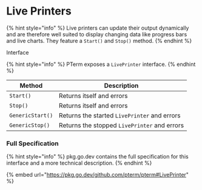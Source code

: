 # Live Printers

{% hint style="info" %}
Live printers can update their output dynamically and are therefore well suited to display changing data like progress bars and live charts. They feature a `Start()` and `Stop()` method.
{% endhint %}

Interface

{% hint style="info" %}
PTerm exposes a `LivePrinter` interface.
{% endhint %}

| Method           | Description                                  |
| ---------------- | -------------------------------------------- |
| `Start()`        | Returns itself and errors                    |
| `Stop()`         | Returns itself and errors                    |
| `GenericStart()` | Returns the started `LivePrinter` and errors |
| `GenericStop()`  | Returns the stopped `LivePrinter` and errors |

### Full Specification

{% hint style="info" %}
pkg.go.dev contains the full specification for this interface and a more technical description.
{% endhint %}

{% embed url="https://pkg.go.dev/github.com/pterm/pterm#LivePrinter" %}